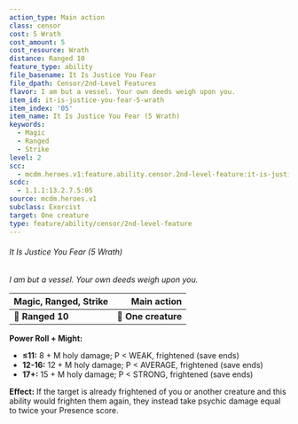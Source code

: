 ```yaml
---
action_type: Main action
class: censor
cost: 5 Wrath
cost_amount: 5
cost_resource: Wrath
distance: Ranged 10
feature_type: ability
file_basename: It Is Justice You Fear
file_dpath: Censor/2nd-Level Features
flavor: I am but a vessel. Your own deeds weigh upon you.
item_id: it-is-justice-you-fear-5-wrath
item_index: '05'
item_name: It Is Justice You Fear (5 Wrath)
keywords:
  - Magic
  - Ranged
  - Strike
level: 2
scc:
  - mcdm.heroes.v1:feature.ability.censor.2nd-level-feature:it-is-justice-you-fear-5-wrath
scdc:
  - 1.1.1:13.2.7.5:05
source: mcdm.heroes.v1
subclass: Exorcist
target: One creature
type: feature/ability/censor/2nd-level-feature
---
```


###### It Is Justice You Fear (5 Wrath)

*I am but a vessel. Your own deeds weigh upon you.*

| **Magic, Ranged, Strike** |     **Main action** |
| ------------------------- | ------------------: |
| **📏 Ranged 10**          | **🎯 One creature** |

**Power Roll + Might:**

- **≤11:** 8 + M holy damage; P < WEAK, frightened (save ends)
- **12-16:** 12 + M holy damage; P < AVERAGE, frightened (save ends)
- **17+:** 15 + M holy damage; P < STRONG, frightened (save ends)

**Effect:** If the target is already frightened of you or another creature and this ability would frighten them again, they instead take psychic damage equal to twice your Presence score.
